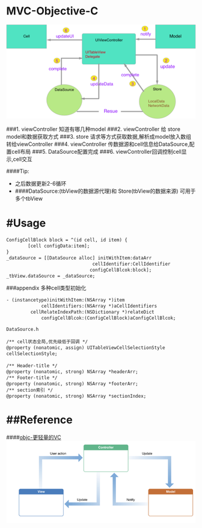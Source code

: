 # MVC-Objective-C


![](mvc_costom.png)

###1. viewController 知道有哪几种model
###2. viewController 给 store model和数据获取方式
###3. store 请求等方式获取数据,解析成model放入数组转给viewController
###4. viewController 传数据源和cell信息给DataSource,配置cell布局
###5. DataSource配置完成
###6. viewController回调控制cell显示,cell交互

####Tip: 
* 之后数据更新2-6循环 
* ####DataSource:(tbView的数据源代理)和 Store(tbView的数据来源) 可用于多个tbView


#Usage
================
```
ConfigCellBlock block = ^(id cell, id item) {
        [cell configData:item];
}
_dataSource = [[DataSource alloc] initWithItem:dataArr
                                cellIdentifier:CellIdentifier
                               configCellBlcok:block];
_tbView.dataSource = _dataSource;                                                                              
```

###appendix
多种cell类型初始化

```
- (instancetype)initWithItem:(NSArray *)item
             cellIdentifiers:(NSArray *)aCellIdentifiers
         cellRelateIndexPath:(NSDictionary *)relateDict
             configCellBlcok:(ConfigCellBlock)aConfigCellBlcok;
```


```
DataSource.h

/** cell状态全局,优先级低于回调 */
@property (nonatomic, assign) UITableViewCellSelectionStyle cellSelectionStyle;

/** Header-title */
@property (nonatomic, strong) NSArray *headerArr;
/** Footer-title */
@property (nonatomic, strong) NSArray *footerArr;
/** section索引 */
@property (nonatomic, strong) NSArray *sectionIndex;
```

##Reference
=====
####[objc-更轻量的VC](http://objccn.io/issue-1/)
![](mvc.png)
